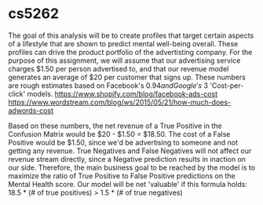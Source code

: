 # cs5262
The goal of this analysis will be to create profiles that target certain aspects of a lifestyle that are shown to predict mental well-being overall. These profiles can drive the product portfolio of the advertisting company.
For the purpose of this assignment, we will assume that our advertising service charges $1.50 per person advertised to, and that our revenue model generates an average of $20 per customer that signs up. These numbers are rough estimates based on Facebook's $0.94 and Google's ~$3 'Cost-per-click' models.
https://www.shopify.com/blog/facebook-ads-cost
https://www.wordstream.com/blog/ws/2015/05/21/how-much-does-adwords-cost

Based on these numbers, the net revenue of a True Positive in the Confusion Matrix would be $20 - $1.50 = $18.50. The cost of a False Positive would be $1.50, since we'd be advertising to someone and not getting any revenue. True Negatives and False Negatives will not affect our revenue stream directly, since a Negative prediction results in inaction on our side. Therefore, the main business goal to be reached by the model is to maximize the ratio of True Positive to False Positive predictions on the Mental Health score. Our model will be net 'valuable' if this formula holds:
18.5 * (# of true positives) > 1.5 * (# of true negatives)
